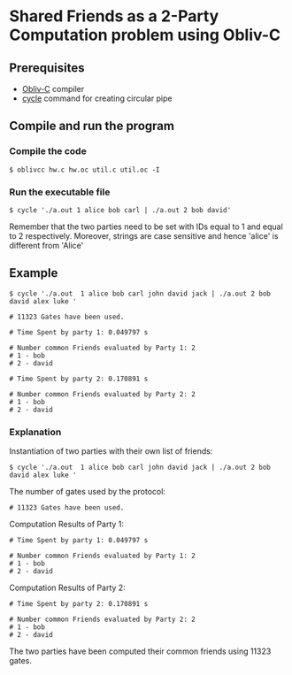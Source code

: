 # Shared Friends as a 2-Party Computation problem using Obliv-C

## Prerequisites
* [Obliv-C](https://github.com/samee/obliv-c) compiler
* [cycle](https://github.com/samee/cmd) command for creating circular pipe

## Compile and run the program
### Compile the code
    $ oblivcc hw.c hw.oc util.c util.oc -I
  
### Run the executable file
    $ cycle './a.out 1 alice bob carl | ./a.out 2 bob david'
Remember that the two parties need to be set with IDs equal to 1 and equal to 2 respectively.
Moreover, strings are case sensitive and hence 'alice' is different from 'Alice'

## Example
    $ cycle './a.out  1 alice bob carl john david jack | ./a.out 2 bob david alex luke '
    
    # 11323 Gates have been used.

    # Time Spent by party 1: 0.049797 s
    
    # Number common Friends evaluated by Party 1: 2
    # 1 - bob
    # 2 - david
    
    # Time Spent by party 2: 0.170891 s

    # Number common Friends evaluated by Party 2: 2
    # 1 - bob
    # 2 - david
    
### Explanation
Instantiation of two parties with their own list of friends:

    $ cycle './a.out  1 alice bob carl john david jack | ./a.out 2 bob david alex luke ' 


The number of gates used by the protocol:

    # 11323 Gates have been used.



Computation Results of Party 1:

    # Time Spent by party 1: 0.049797 s
    
    # Number common Friends evaluated by Party 1: 2
    # 1 - bob
    # 2 - david
    
    
Computation Results of Party 2:

    # Time Spent by party 2: 0.170891 s

    # Number common Friends evaluated by Party 2: 2
    # 1 - bob
    # 2 - david
    
    
The two parties have been computed their common friends using 11323 gates.

